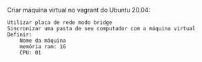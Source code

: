 Criar máquina virtual no vagrant do Ubuntu 20.04:

    Utilizar placa de rede modo bridge
    Sincronizar uma pasta de seu computador com a máquina virtual
    Definir:
        Nome da máquina
        memória ram: 1G
        CPU: 01
